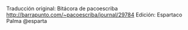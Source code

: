 Traducción original: Bitácora de pacoescriba http://barrapunto.com/~pacoescriba/journal/29784
Edición: Espartaco Palma @esparta